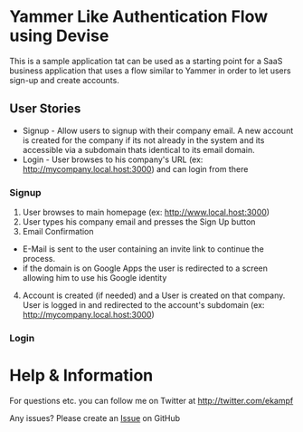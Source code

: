 # Yammer Like Authentication Flow using Devise
This is a sample application tat can be used as a starting point for a SaaS business application that uses a flow similar to Yammer
in order to let users sign-up and create accounts.

## User Stories

  * Signup - Allow users to signup with their company email. A new account is created for the company if its not already in the system and 
  its accessible via a subdomain thats identical to its email domain.
  * Login - User browses to his company's URL (ex: http://mycompany.local.host:3000) and can login from there
  
### Signup

1. User browses to main homepage (ex: http://www.local.host:3000)
2. User types his company email and presses the Sign Up button
3. Email Confirmation 

  - E-Mail is sent to the user containing an invite link to continue the process.
  - if the domain is on Google Apps the user is redirected to a screen allowing him to use his Google identity

4. Account is created (if needed) and a User is created on that company. User is logged in and redirected to the account's subdomain (ex: http://mycompany.local.host:3000)

### Login




# Help & Information
For questions etc. you can follow me on Twitter at http://twitter.com/ekampf

Any issues? Please create an [Issue](https://github.com/ekampf/Yammer-like-Authentication--using-Devise-and-subdomains-/issues) on GitHub